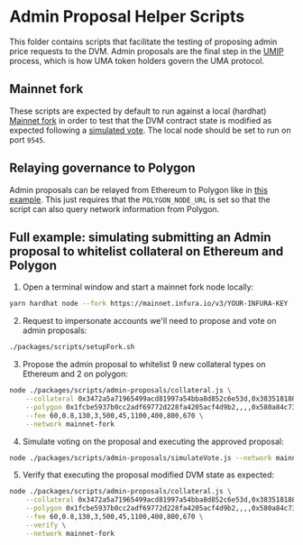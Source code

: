# Admin Proposal Helper Scripts

This folder contains scripts that facilitate the testing of proposing admin price requests to the DVM. Admin proposals are the final step in the [UMIP](https://docs.umaproject.org/uma-tokenholders/umips) process, which is how UMA token holders govern the UMA protocol.

## Mainnet fork

These scripts are expected by default to run against a local (hardhat) [Mainnet fork](https://hardhat.org/guides/mainnet-forking.html) in order to test that the DVM contract state is modified as expected following a [simulated vote](https://docs.umaproject.org/uma-tokenholders/uma-holders#voting-on-price-requests). The local node should be set to run on port `9545`.

## Relaying governance to Polygon

Admin proposals can be relayed from Ethereum to Polygon like in [this example](https://github.com/UMAprotocol/protocol/blob/349401a869e89f9b5583d34c1f282407dca021ac/packages/core/test/polygon/e2e.js#L221). This just requires that the `POLYGON_NODE_URL` is set so that the script can also query network information from Polygon.

## Full example: simulating submitting an Admin proposal to whitelist collateral on Ethereum and Polygon

1. Open a terminal window and start a mainnet fork node locally:

```sh
yarn hardhat node --fork https://mainnet.infura.io/v3/YOUR-INFURA-KEY --no-deploy --port 9545
```

2. Request to impersonate accounts we'll need to propose and vote on admin proposals:

```sh
./packages/scripts/setupFork.sh
```

3. Propose the admin proposal to whitelist 9 new collateral types on Ethereum and 2 on polygon:

```sh
node ./packages/scripts/admin-proposals/collateral.js \
    --collateral 0x3472a5a71965499acd81997a54bba8d852c6e53d,0x383518188c0c6d7730d91b2c03a03c837814a899,0x875773784af8135ea0ef43b5a374aad105c5d39e,0x6810e776880c02933d47db1b9fc05908e5386b96,,0x0cec1a9154ff802e7934fc916ed7ca50bde6844e,0xad32A8e6220741182940c5aBF610bDE99E737b2D,0x956F47F50A910163D8BF957Cf5846D573E7f87CA,0xc7283b66Eb1EB5FB86327f08e1B5816b0720212B,0xc770eefad204b5180df6a14ee197d99d808ee52d \
    --polygon 0x1fcbe5937b0cc2adf69772d228fa4205acf4d9b2,,,,0x580a84c73811e1839f75d86d75d88cca0c241ff4,,,,, \
    --fee 60,0.8,130,3,500,45,1100,400,800,670 \
    --network mainnet-fork
```

4. Simulate voting on the proposal and executing the approved proposal:

```sh
node ./packages/scripts/admin-proposals/simulateVote.js --network mainnet-fork
```

5. Verify that executing the proposal modified DVM state as expected:

```sh
node ./packages/scripts/admin-proposals/collateral.js \
    --collateral 0x3472a5a71965499acd81997a54bba8d852c6e53d,0x383518188c0c6d7730d91b2c03a03c837814a899,0x875773784af8135ea0ef43b5a374aad105c5d39e,0x6810e776880c02933d47db1b9fc05908e5386b96,,0x0cec1a9154ff802e7934fc916ed7ca50bde6844e,0xad32A8e6220741182940c5aBF610bDE99E737b2D,0x956F47F50A910163D8BF957Cf5846D573E7f87CA,0xc7283b66Eb1EB5FB86327f08e1B5816b0720212B,0xc770eefad204b5180df6a14ee197d99d808ee52d \
    --polygon 0x1fcbe5937b0cc2adf69772d228fa4205acf4d9b2,,,,0x580a84c73811e1839f75d86d75d88cca0c241ff4,,,,, \
    --fee 60,0.8,130,3,500,45,1100,400,800,670 \
    --verify \
    --network mainnet-fork
```
